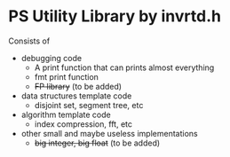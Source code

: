 # PS Utility Library by invrtd.h

Consists of

* debugging code
  * A print function that can prints almost everything
  * fmt print function
  * ~~FP library~~ (to be added)
* data structures template code
  * disjoint set, segment tree, etc
* algorithm template code
  * index compression, fft, etc
* other small and maybe useless implementations
  * ~~big integer, big float~~ (to be added)